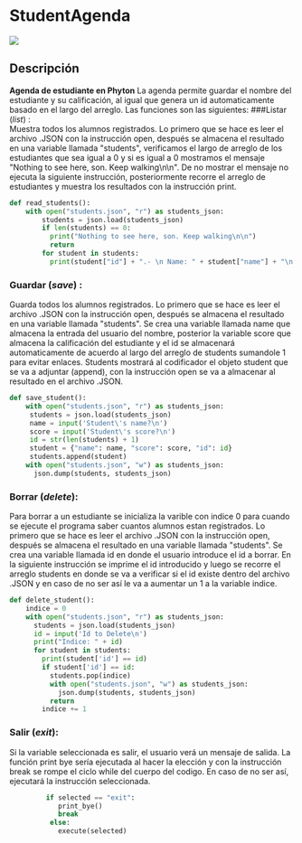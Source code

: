 # StudentAgenda

![](https://www.gravatar.com/avatar/dad922129a743e062ddfd7d3c7c9016b?d=https://repl.it/public/images/evalbot/evalbot_39.png&s=256)

## Descripción
**Agenda de estudiante en Phyton**
La agenda permite guardar el nombre del estudiante y su calificación, al igual que genera un id automaticamente basado en el largo del arreglo.
Las funciones son las siguientes:
###Listar (*list*) :  
Muestra todos los alumnos registrados. Lo primero que se hace es leer el archivo .JSON con la instrucción open, después se almacena el resultado en una variable llamada "students", verificamos el largo de arreglo de los estudiantes que sea igual a 0 y si es igual a 0 mostramos el mensaje "Nothing to see here, son. Keep walking\n\n". De no mostrar el mensaje no ejecuta la siguiente instrucción, posteriormente recorre el arreglo de estudiantes y muestra los resultados con la instrucción print.
```python
def read_students():
    with open("students.json", "r") as students_json:
        students = json.load(students_json)
        if len(students) == 0:
          print("Nothing to see here, son. Keep walking\n\n")
          return
        for student in students:
          print(student["id"] + ".- \n Name: " + student["name"] + "\n Score:" + student["score"] + "\n________________________")
```
### Guardar (*save*) : 
Guarda todos los alumnos registrados. Lo primero que se hace es leer el archivo .JSON con la instrucción open, después se almacena el resultado en una variable llamada "students". Se crea una variable llamada name que almacena la entrada del usuario del nombre, posterior la variable score que almacena la calificación del estudiante y el id se almacenará automaticamente de acuerdo al largo del arreglo de students sumandole 1 para evitar enlaces. Students mostrará al codificador el objeto student que se va a adjuntar (append), con la instrucción open se va a almacenar al resultado en el archivo .JSON.
```python
def save_student():
    with open("students.json", "r") as students_json:
     students = json.load(students_json)  
     name = input('Student\'s name?\n')
     score = input('Student\'s score?\n')
     id = str(len(students) + 1)
     student = {"name": name, "score": score, "id": id}
     students.append(student)
    with open("students.json", "w") as students_json:
      json.dump(students, students_json)
```
### Borrar (*delete*):
Para borrar a un estudiante se inicializa la varible con indice 0 para cuando se ejecute el programa saber cuantos alumnos estan registrados.  Lo primero que se hace es leer el archivo .JSON con la instrucción open, después se almacena el resultado en una variable llamada "students". Se crea una variable llamada id en donde el usuario introduce el id a borrar. En la siguiente instrucción se imprime el id introducido y luego se recorre el arreglo students en donde se va a verificar si el id existe dentro del archivo .JSON y en caso de no ser así le va a aumentar un 1 a la variable indice.
```python
def delete_student():
    indice = 0
    with open("students.json", "r") as students_json:
      students = json.load(students_json)
      id = input('Id to Delete\n')
      print("Indice: " + id)
      for student in students:
        print(student['id'] == id)
        if student['id'] == id:
          students.pop(indice)
          with open("students.json", "w") as students_json:
            json.dump(students, students_json)
          return
        indice += 1
```
### Salir (*exit*):
Si la variable seleccionada es salir, el usuario verá un mensaje de salida. La función print bye sería ejecutada al hacer la elección y con la instrucción break se rompe el ciclo while del cuerpo del codigo. En caso de no ser así, ejecutará la instrucción seleccionada.
```python
         if selected == "exit":
            print_bye()
            break
          else:
            execute(selected)
```

